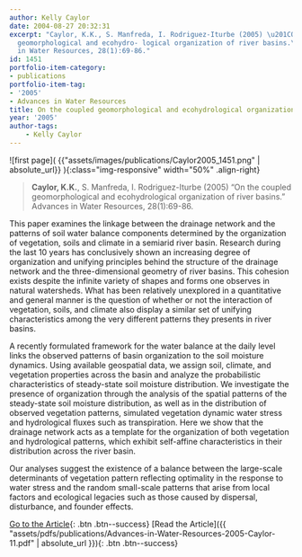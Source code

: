```yaml
---
author: Kelly Caylor
date: 2004-08-27 20:32:31
excerpt: "Caylor, K.K., S. Manfreda, I. Rodriguez-Iturbe (2005) \u201COn the coupled
  geomorphological and ecohydro- logical organization of river basins.\u201D Advances
  in Water Resources, 28(1):69-86."
id: 1451
portfolio-item-category:
- publications
portfolio-item-tag:
- '2005'
- Advances in Water Resources
title: On the coupled geomorphological and ecohydrological organization of river basins
year: '2005'
author-tags:
    - Kelly Caylor
---
```


![first page]( {{"assets/images/publications/Caylor2005_1451.png" | absolute_url}} ){:class="img-responsive" width="50%" .align-right}

> **Caylor, K.K.**, S. Manfreda, I. Rodriguez-Iturbe (2005) “On the coupled geomorphological and ecohydrological organization of river basins.” Advances in Water Resources, 28(1):69-86.


This paper examines the linkage between the drainage network and the patterns of soil water balance components determined by the organization of vegetation, soils and climate in a semiarid river basin. Research during the last 10 years has conclusively shown an increasing degree of organization and unifying principles behind the structure of the drainage network and the three-dimensional geometry of river basins. This cohesion exists despite the infinite variety of shapes and forms one observes in natural watersheds. What has been relatively unexplored in a quantitative and general manner is the question of whether or not the interaction of vegetation, soils, and climate also display a similar set of unifying characteristics among the very different patterns they presents in river basins. 

A recently formulated framework for the water balance at the daily level links the observed patterns of basin organization to the soil moisture dynamics. Using available geospatial data, we assign soil, climate, and vegetation properties across the basin and analyze the probabilistic characteristics of steady-state soil moisture distribution. We investigate the presence of organization through the analysis of the spatial patterns of the steady-state soil moisture distribution, as well as in the distribution of observed vegetation patterns, simulated vegetation dynamic water stress and hydrological fluxes such as transpiration. Here we show that the drainage network acts as a template for the organization of both vegetation and hydrological patterns, which exhibit self-affine characteristics in their distribution across the river basin. 

Our analyses suggest the existence of a balance between the large-scale determinants of vegetation pattern reflecting optimality in the response to water stress and the random small-scale patterns that arise from local factors and ecological legacies such as those caused by dispersal, disturbance, and founder effects.


[Go to the Article](http://dx.doi.org/10.1029/2004GL020260){: .btn .btn--success} [Read the Article]({{ "assets/pdfs/publications/Advances-in-Water-Resources-2005-Caylor-11.pdf" | absolute_url }}){: .btn .btn--success}